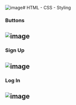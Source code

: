 ![image](https://github.com/GauravPant47/CSS-Styles/assets/115808373/8824144d-2abd-41b2-bfb8-2e39e218f0e0)# HTML - CSS - Styling

### Buttons
![image](https://github.com/GauravPant47/CSS-Styles/assets/115808373/29cc177e-54ac-49b0-b443-0a6648d418a8)
---
### Sign Up
![image](https://github.com/GauravPant47/CSS-Styles/assets/115808373/248dee35-4be3-458d-b6d8-3528214417c1)
---
### Log In
![image](https://github.com/GauravPant47/CSS-Styles/assets/115808373/3add057b-2ac2-429a-9348-be4599770a5a)
---
